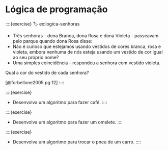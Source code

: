 # Lógica de programação


::::{exercise}
:label: ex:logica-senhoras

- Três senhoras - dona Branca, dona Rosa e dona Violeta - passeavam pelo parque quando dona Rosa disse:
- Não é curioso que estejamos usando vestidos de cores branca, rosa e violeta, embora nenhuma de nós esteja usando um vestido de cor igual ao seu próprio nome?
- Uma simples coincidência - respondeu a senhora com vestido violeta.

Qual a cor do vestido de cada senhora?  

[@forbellone2005 pg 12]
::::

::::{exercise}

- Desenvolva um algoritmo para fazer café.
::::

::::{exercise}

- Desenvolva um algoritmo para fazer um omelete.
::::

::::{exercise}

- Desenvolva um algoritmo para trocar o pneu de um carro.
::::
